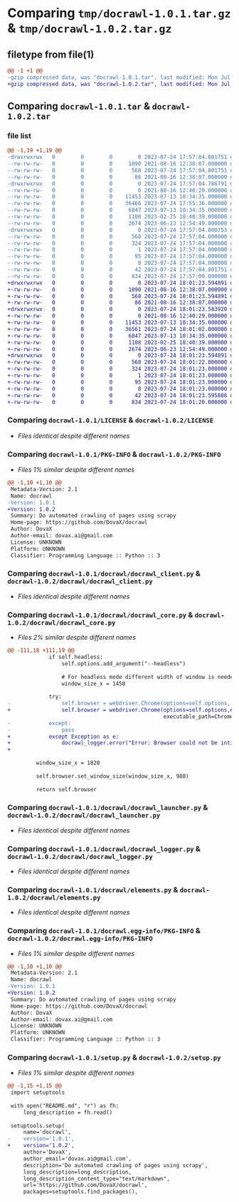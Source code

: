 # Comparing `tmp/docrawl-1.0.1.tar.gz` & `tmp/docrawl-1.0.2.tar.gz`

## filetype from file(1)

```diff
@@ -1 +1 @@
-gzip compressed data, was "docrawl-1.0.1.tar", last modified: Mon Jul 24 17:57:04 2023, max compression
+gzip compressed data, was "docrawl-1.0.2.tar", last modified: Mon Jul 24 18:01:23 2023, max compression
```

## Comparing `docrawl-1.0.1.tar` & `docrawl-1.0.2.tar`

### file list

```diff
@@ -1,19 +1,19 @@
-drwxrwxrwx   0        0        0        0 2023-07-24 17:57:04.801751 docrawl-1.0.1/
--rw-rw-rw-   0        0        0     1090 2021-08-16 12:38:07.000000 docrawl-1.0.1/LICENSE
--rw-rw-rw-   0        0        0      568 2023-07-24 17:57:04.801751 docrawl-1.0.1/PKG-INFO
--rw-rw-rw-   0        0        0       86 2021-08-16 12:38:07.000000 docrawl-1.0.1/README.md
-drwxrwxrwx   0        0        0        0 2023-07-24 17:57:04.786791 docrawl-1.0.1/docrawl/
--rw-rw-rw-   0        0        0        0 2021-08-16 12:40:29.000000 docrawl-1.0.1/docrawl/__init__.py
--rw-rw-rw-   0        0        0    11453 2023-07-13 10:34:35.000000 docrawl-1.0.1/docrawl/docrawl_client.py
--rw-rw-rw-   0        0        0    36466 2023-07-24 17:55:36.000000 docrawl-1.0.1/docrawl/docrawl_core.py
--rw-rw-rw-   0        0        0     6847 2023-07-13 10:34:35.000000 docrawl-1.0.1/docrawl/docrawl_launcher.py
--rw-rw-rw-   0        0        0     1108 2023-02-25 18:40:39.000000 docrawl-1.0.1/docrawl/docrawl_logger.py
--rw-rw-rw-   0        0        0     2674 2023-06-23 12:54:49.000000 docrawl-1.0.1/docrawl/elements.py
-drwxrwxrwx   0        0        0        0 2023-07-24 17:57:04.800753 docrawl-1.0.1/docrawl.egg-info/
--rw-rw-rw-   0        0        0      568 2023-07-24 17:57:04.000000 docrawl-1.0.1/docrawl.egg-info/PKG-INFO
--rw-rw-rw-   0        0        0      324 2023-07-24 17:57:04.000000 docrawl-1.0.1/docrawl.egg-info/SOURCES.txt
--rw-rw-rw-   0        0        0        1 2023-07-24 17:57:04.000000 docrawl-1.0.1/docrawl.egg-info/dependency_links.txt
--rw-rw-rw-   0        0        0       95 2023-07-24 17:57:04.000000 docrawl-1.0.1/docrawl.egg-info/requires.txt
--rw-rw-rw-   0        0        0        8 2023-07-24 17:57:04.000000 docrawl-1.0.1/docrawl.egg-info/top_level.txt
--rw-rw-rw-   0        0        0       42 2023-07-24 17:57:04.801751 docrawl-1.0.1/setup.cfg
--rw-rw-rw-   0        0        0      834 2023-07-24 17:57:00.000000 docrawl-1.0.1/setup.py
+drwxrwxrwx   0        0        0        0 2023-07-24 18:01:23.594891 docrawl-1.0.2/
+-rw-rw-rw-   0        0        0     1090 2021-08-16 12:38:07.000000 docrawl-1.0.2/LICENSE
+-rw-rw-rw-   0        0        0      568 2023-07-24 18:01:23.594891 docrawl-1.0.2/PKG-INFO
+-rw-rw-rw-   0        0        0       86 2021-08-16 12:38:07.000000 docrawl-1.0.2/README.md
+drwxrwxrwx   0        0        0        0 2023-07-24 18:01:23.583920 docrawl-1.0.2/docrawl/
+-rw-rw-rw-   0        0        0        0 2021-08-16 12:40:29.000000 docrawl-1.0.2/docrawl/__init__.py
+-rw-rw-rw-   0        0        0    11453 2023-07-13 10:34:35.000000 docrawl-1.0.2/docrawl/docrawl_client.py
+-rw-rw-rw-   0        0        0    36561 2023-07-24 18:01:02.000000 docrawl-1.0.2/docrawl/docrawl_core.py
+-rw-rw-rw-   0        0        0     6847 2023-07-13 10:34:35.000000 docrawl-1.0.2/docrawl/docrawl_launcher.py
+-rw-rw-rw-   0        0        0     1108 2023-02-25 18:40:39.000000 docrawl-1.0.2/docrawl/docrawl_logger.py
+-rw-rw-rw-   0        0        0     2674 2023-06-23 12:54:49.000000 docrawl-1.0.2/docrawl/elements.py
+drwxrwxrwx   0        0        0        0 2023-07-24 18:01:23.594891 docrawl-1.0.2/docrawl.egg-info/
+-rw-rw-rw-   0        0        0      568 2023-07-24 18:01:22.000000 docrawl-1.0.2/docrawl.egg-info/PKG-INFO
+-rw-rw-rw-   0        0        0      324 2023-07-24 18:01:23.000000 docrawl-1.0.2/docrawl.egg-info/SOURCES.txt
+-rw-rw-rw-   0        0        0        1 2023-07-24 18:01:23.000000 docrawl-1.0.2/docrawl.egg-info/dependency_links.txt
+-rw-rw-rw-   0        0        0       95 2023-07-24 18:01:23.000000 docrawl-1.0.2/docrawl.egg-info/requires.txt
+-rw-rw-rw-   0        0        0        8 2023-07-24 18:01:23.000000 docrawl-1.0.2/docrawl.egg-info/top_level.txt
+-rw-rw-rw-   0        0        0       42 2023-07-24 18:01:23.595888 docrawl-1.0.2/setup.cfg
+-rw-rw-rw-   0        0        0      834 2023-07-24 18:01:20.000000 docrawl-1.0.2/setup.py
```

### Comparing `docrawl-1.0.1/LICENSE` & `docrawl-1.0.2/LICENSE`

 * *Files identical despite different names*

### Comparing `docrawl-1.0.1/PKG-INFO` & `docrawl-1.0.2/PKG-INFO`

 * *Files 1% similar despite different names*

```diff
@@ -1,10 +1,10 @@
 Metadata-Version: 2.1
 Name: docrawl
-Version: 1.0.1
+Version: 1.0.2
 Summary: Do automated crawling of pages using scrapy
 Home-page: https://github.com/DovaX/docrawl
 Author: DovaX
 Author-email: dovax.ai@gmail.com
 License: UNKNOWN
 Platform: UNKNOWN
 Classifier: Programming Language :: Python :: 3
```

### Comparing `docrawl-1.0.1/docrawl/docrawl_client.py` & `docrawl-1.0.2/docrawl/docrawl_client.py`

 * *Files identical despite different names*

### Comparing `docrawl-1.0.1/docrawl/docrawl_core.py` & `docrawl-1.0.2/docrawl/docrawl_core.py`

 * *Files 2% similar despite different names*

```diff
@@ -111,18 +111,19 @@
             if self.headless:
                 self.options.add_argument("--headless")
 
                 # For headless mode different width of window is needed
                 window_size_x = 1450
 
             try:
-                self.browser = webdriver.Chrome(options=self.options, desired_capabilities=capabilities,
+                self.browser = webdriver.Chrome(options=self.options,#, desired_capabilities=capabilities,
                                                 executable_path=ChromeDriverManager().install())
-            except:
-                pass
+            except Exception as e:
+                docrawl_logger.error("Error: Browser could not be intialized",e)
+                
 
         window_size_x = 1820
 
         self.browser.set_window_size(window_size_x, 980)
 
         return self.browser
```

### Comparing `docrawl-1.0.1/docrawl/docrawl_launcher.py` & `docrawl-1.0.2/docrawl/docrawl_launcher.py`

 * *Files identical despite different names*

### Comparing `docrawl-1.0.1/docrawl/docrawl_logger.py` & `docrawl-1.0.2/docrawl/docrawl_logger.py`

 * *Files identical despite different names*

### Comparing `docrawl-1.0.1/docrawl/elements.py` & `docrawl-1.0.2/docrawl/elements.py`

 * *Files identical despite different names*

### Comparing `docrawl-1.0.1/docrawl.egg-info/PKG-INFO` & `docrawl-1.0.2/docrawl.egg-info/PKG-INFO`

 * *Files 1% similar despite different names*

```diff
@@ -1,10 +1,10 @@
 Metadata-Version: 2.1
 Name: docrawl
-Version: 1.0.1
+Version: 1.0.2
 Summary: Do automated crawling of pages using scrapy
 Home-page: https://github.com/DovaX/docrawl
 Author: DovaX
 Author-email: dovax.ai@gmail.com
 License: UNKNOWN
 Platform: UNKNOWN
 Classifier: Programming Language :: Python :: 3
```

### Comparing `docrawl-1.0.1/setup.py` & `docrawl-1.0.2/setup.py`

 * *Files 1% similar despite different names*

```diff
@@ -1,15 +1,15 @@
 import setuptools
     
 with open("README.md", "r") as fh:
     long_description = fh.read()
     
 setuptools.setup(
     name='docrawl',
-    version='1.0.1',
+    version='1.0.2',
     author='DovaX',
     author_email='dovax.ai@gmail.com',
     description='Do automated crawling of pages using scrapy',
     long_description=long_description,
     long_description_content_type="text/markdown",
     url='https://github.com/DovaX/docrawl',
     packages=setuptools.find_packages(),
```

